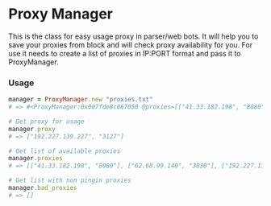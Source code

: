 # Proxy Manager
This is the class for easy usage proxy in parser/web bots. It will help you to save your proxies from block and will check proxy availability for you.
For use it needs to create a list of proxies in IP:PORT format and pass it to ProxyManager.
### Usage
```ruby
manager = ProxyManager.new "proxies.txt"
# => #<ProxyManager:0x007fde8c067058 @proxies=[["41.33.182.198", "8080"], ["62.68.99.140", "3030"], ["192.227.139.227", "3127"]], @bad_proxies=[], @proxy=["192.227.139.227", "3127"], @content="">

# Get proxy for usage
manager.proxy
# => ["192.227.139.227", "3127"]

# Get list of available proxies
manager.proxies
# => [["41.33.182.198", "8080"], ["62.68.99.140", "3030"], ["192.227.139.227", "3127"]]

# Get list with non pingin proxies
manager.bad_proxies
# => []
```